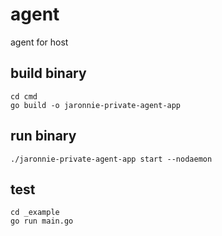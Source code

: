 # agent
agent for host

## build binary

```shell
cd cmd
go build -o jaronnie-private-agent-app
```

## run binary

```shell
./jaronnie-private-agent-app start --nodaemon
```

## test

```shell
cd _example
go run main.go
```